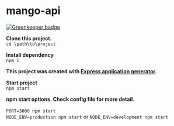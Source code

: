 # mango-api

[![Greenkeeper badge](https://badges.greenkeeper.io/aniltako/mango-api.svg)](https://greenkeeper.io/)

**Clone this project.**<br/>
`cd \path\to\project`<br/>

**Install dependency**<br/>
`npm i` <br/>

**This project was created with [Express application generator](https://expressjs.com/en/starter/generator.html).** <br/>

**Start project**<br/>
`npm start` <br/>

**npm start options. Check config file for more detail**.<br/><br/>
`PORT=3000 npm start` <br/>
`NODE_ENV=production npm start` or `NODE_ENV=development npm start`<br/>
